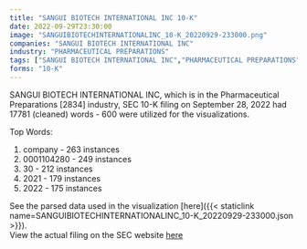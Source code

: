 ```yaml
---
title: "SANGUI BIOTECH INTERNATIONAL INC 10-K"
date: 2022-09-29T23:30:00
image: "SANGUIBIOTECHINTERNATIONALINC_10-K_20220929-233000.png"
companies: "SANGUI BIOTECH INTERNATIONAL INC"
industry: "PHARMACEUTICAL PREPARATIONS"
tags: ["SANGUI BIOTECH INTERNATIONAL INC","PHARMACEUTICAL PREPARATIONS","09-28-2022","10-K"]
forms: "10-K"
---
```

SANGUI BIOTECH INTERNATIONAL INC, which is in the Pharmaceutical Preparations [2834] industry, SEC 10-K filing on September 28, 2022 had 17781 (cleaned) words - 600 were utilized for the visualizations.

Top Words:
1. company - 263 instances
2. 0001104280 - 249 instances
3. 30 - 212 instances
4. 2021 - 179 instances
5. 2022 - 175 instances


See the parsed data used in the visualization [here]({{< staticlink name=SANGUIBIOTECHINTERNATIONALINC_10-K_20220929-233000.json >}}).  
View the actual filing on the SEC website [here](https://www.sec.gov/Archives/edgar/data/1104280/0001096906-22-002384.txt)